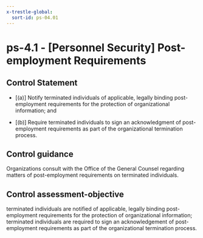 ```yaml
---
x-trestle-global:
  sort-id: ps-04.01
---
```


# ps-4.1 - \[Personnel Security\] Post-employment Requirements

## Control Statement

- \[(a)\] Notify terminated individuals of applicable, legally binding post-employment requirements for the protection of organizational information; and

- \[(b)\] Require terminated individuals to sign an acknowledgment of post-employment requirements as part of the organizational termination process.

## Control guidance

Organizations consult with the Office of the General Counsel regarding matters of post-employment requirements on terminated individuals.

## Control assessment-objective

terminated individuals are notified of applicable, legally binding post-employment requirements for the protection of organizational information;
terminated individuals are required to sign an acknowledgement of post-employment requirements as part of the organizational termination process.
